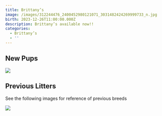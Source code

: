 ```yaml
---
title: Brittany’s
image: /images/312244476_2400452980121071_3031482424269999733_n.jpg
birth: 2023-12-26T11:00:00.000Z
description: Brittany’s available now!!
categories:
  - Brittany’s
  - ''
---
```


## New Pups

![](/images/418179892_282972218126912_2557820949473630210_n.jpg)

## Previous Litters

See the following images for reference of previous breeds

![](/images/312244476_2400452980121071_3031482424269999733_n.jpg)
